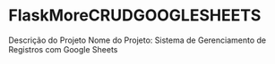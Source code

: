 # FlaskMoreCRUDGOOGLESHEETS
Descrição do Projeto Nome do Projeto: Sistema de Gerenciamento de Registros com Google Sheets
